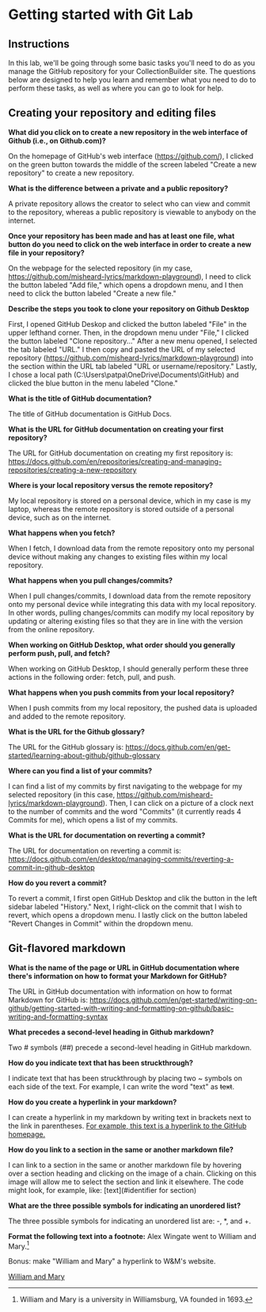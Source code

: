 # Getting started with Git Lab
## Instructions
In this lab, we'll be going through some basic tasks you'll need to do as you manage the GitHub repository for your CollectionBuilder site. The questions below are designed to help you learn and remember what you need to do to perform these tasks, as well as where you can go to look for help. 
## Creating your repository and editing files
**What did you click on to create a new repository in the web interface of Github (i.e., on Github.com)?**

On the homepage of GitHub's web interface (https://github.com/), I clicked on the green button towards the middle of the screen labeled "Create a new repository" to create a new repository.

**What is the difference between a private and a public repository?**

A private repository allows the creator to select who can view and commit to the repository, whereas a public repository is viewable to anybody on the internet.

**Once your repository has been made and has at least one file, what button do you need to click on the web interface in order to create a new file in your repository?**

On the webpage for the selected repository (in my case, https://github.com/misheard-lyrics/markdown-playground), I need to click the button labeled "Add file," which opens a dropdown menu, and I then need to click the button labeled "Create a new file."

**Describe the steps you took to clone your repository on Github Desktop**

First, I opened GitHub Deskop and clicked the button labeled "File" in the upper lefthand corner. Then, in the dropdown menu under "File," I clicked the button labeled "Clone repository..." After a new menu opened, I selected the tab labeled "URL." I then copy and pasted the URL of my selected repository (https://github.com/misheard-lyrics/markdown-playground) into the section within the URL tab labeled "URL or username/repository." Lastly, I chose a local path (C:\Users\patpa\OneDrive\Documents\GitHub) and clicked the blue button in the menu labeled "Clone."

**What is the title of GitHub documentation?**

The title of GitHub documentation is GitHub Docs.

**What is the URL for GitHub documentation on creating your first repository?**

The URL for GitHub documentation on creating my first repository is: https://docs.github.com/en/repositories/creating-and-managing-repositories/creating-a-new-repository

**Where is your local repository versus the remote repository?**

My local repository is stored on a personal device, which in my case is my laptop, whereas the remote repository is stored outside of a personal device, such as on the internet.

**What happens when you fetch?** 

When I fetch, I download data from the remote repository onto my personal device without making any changes to existing files within my local repository.

**What happens when you pull changes/commits?**

When I pull changes/commits, I download data from the remote repository onto my personal device while integrating this data with my local repository. In other words, pulling changes/commits can modify my local repository by updating or altering existing files so that they are in line with the version from the online repository.

**When working on GitHub Desktop, what order should you generally perform push, pull, and fetch?**

When working on GitHub Desktop, I should generally perform these three actions in the following order: fetch, pull, and push.

**What happens when you push commits from your local repository?**

When I push commits from my local repository, the pushed data is uploaded and added to the remote repository.

**What is the URL for the Github glossary?**

The URL for the GitHub glossary is: https://docs.github.com/en/get-started/learning-about-github/github-glossary

**Where can you find a list of your commits?**

I can find a list of my commits by first navigating to the webpage for my selected repository (in this case, https://github.com/misheard-lyrics/markdown-playground). Then, I can click on a picture of a clock next to the number of commits and the word "Commits" (it currently reads 4 Commits for me), which opens a list of my commits.

**What is the URL for documentation on reverting a commit?**

The URL for documentation on reverting a commit is: https://docs.github.com/en/desktop/managing-commits/reverting-a-commit-in-github-desktop

**How do you revert a commit?**

To revert a commit, I first open GitHub Desktop and clik the button in the left sidebar labeled "History." Next, I right-click on the commit that I wish to revert, which opens a dropdown menu. I lastly click on the button labeled "Revert Changes in Commit" within the dropdown menu.

## Git-flavored markdown
**What is the name of the page or URL in GitHub documentation where there's information on how to format your Markdown for GitHub?**

The URL in GitHub documentation with information on how to format Markdown for GitHub is: https://docs.github.com/en/get-started/writing-on-github/getting-started-with-writing-and-formatting-on-github/basic-writing-and-formatting-syntax

**What precedes a second-level heading in Github markdown?**

Two # symbols (##) precede a second-level heading in GitHub markdown.

**How do you indicate text that has been struckthrough?**

I indicate text that has been struckthrough by placing two ~ symbols on each side of the text. For example, I can write the word "text" as ~~text~~.

**How do you create a hyperlink in your markdown?**

I can create a hyperlink in my markdown by writing text in brackets next to the link in parentheses. [For example, this text is a hyperlink to the GitHub homepage.](https://github.com/)

**How do you link to a section in the same or another markdown file?**

I can link to a section in the same or another markdown file by hovering over a section heading and clicking on the image of a chain. Clicking on this image will allow me to select the section and link it elsewhere. The code might look, for example, like: [text](#identifier for section)

**What are the three possible symbols for indicating an unordered list?**

The three possible symbols for indicating an unordered list are: -, *, and +.

**Format the following text into a footnote:**
Alex Wingate went to William and Mary.[^1]

[^1]: William and Mary is a university in Williamsburg, VA founded in 1693.  

Bonus: make "William and Mary" a hyperlink to W&M's website. 

[William and Mary](https://www.wm.edu/)
